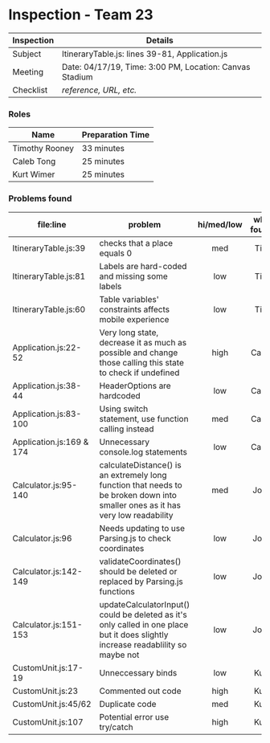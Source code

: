 # Inspection - Team 23 

| Inspection | Details |
| ----- | ----- |
| Subject | ItineraryTable.js: lines 39-81, Application.js |
| Meeting | Date: 04/17/19, Time: 3:00 PM, Location: Canvas Stadium |
| Checklist | *reference, URL, etc.* |

### Roles

| Name | Preparation Time |
| ---- | ---- |
| Timothy Rooney | 33 minutes |
| Caleb Tong | 25 minutes |
|  Kurt Wimer | 25 minutes |

### Problems found

| file:line | problem | hi/med/low | who found | github#  |
| --- | --- | :---: | :---: | --- |
| ItineraryTable.js:39 | checks that a place equals 0 | med | Tim | #306 |
| ItineraryTable.js:81 | Labels are hard-coded and missing some labels | low | Tim | #269 |
| ItineraryTable.js:60 | Table variables' constraints affects mobile experience | low | Tim | #296 |
| Application.js:22-52 | Very long state, decrease it as much as possible and change those calling this state to check if undefined | high | Caleb |  |
| Application.js:38-44 | HeaderOptions are hardcoded | low | Caleb |  |
| Application.js:83-100 | Using switch statement, use function calling instead | med | Caleb |  |
| Application.js:169 & 174 | Unnecessary console.log statements | low | Caleb |  |
| Calculator.js:95-140 | calculateDistance() is an extremely long function that needs to be broken down into smaller ones as it has very low readability | med | Josh |  |
| Calculator.js:96 | Needs updating to use Parsing.js to check coordinates | low | Josh |  |
| Calculator.js:142-149 | validateCoordinates() should be deleted or replaced by Parsing.js functions | low | Josh |  |
| Calculator.js:151-153 | updateCalculatorInput() could be deleted as it's only called in one place but it does slightly increase readablility so maybe not | low | Josh |  |
| CustomUnit.js:17-19 | Unneccessary binds | low | Kurt | 307 |
| CustomUnit.js:23 | Commented out code | high | Kurt |  308 |
| CustomUnit.js:45/62 | Duplicate code | med | Kurt |  309 |
| CustomUnit.js:107 | Potential error use try/catch | high | Kurt | 310 |
